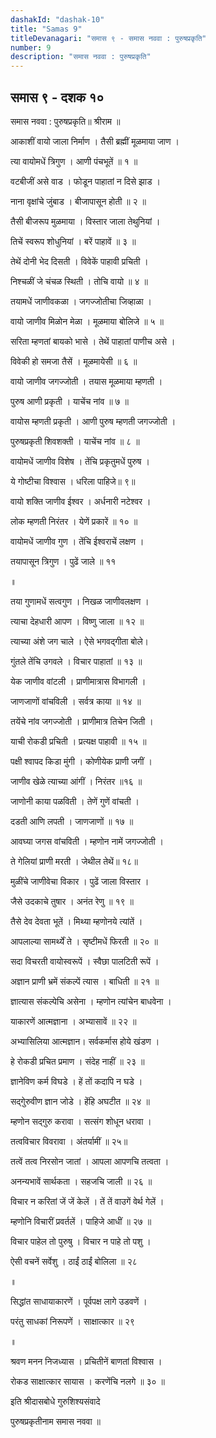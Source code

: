 ```yaml
---
dashakId: "dashak-10"
title: "Samas 9"
titleDevanagari: "समास ९ - समास नववा : पुरुषप्रकृति"
number: 9
description: "समास नववा : पुरुषप्रकृति"
---
```


## समास ९ - दशक १०

समास नववा : पुरुषप्रकृति॥ श्रीराम ॥

आकाशीं वायो जाला निर्माण । तैसी ब्रह्मीं मूळमाया जाण ।

त्या वायोमधें त्रिगुण । आणी पंचभूतें ॥ १ ॥

वटबीजीं असे वाड । फोडून पाहातां न दिसे झाड ।

नाना वृक्षांचे जुंबाड । बीजापासून होती ॥ २ ॥

तैसी बीजरूप मुळमाया । विस्तार जाला तेथुनियां ।

तिचें स्वरूप शोधुनियां । बरें पाहावें ॥ ३ ॥

तेथें दोनी भेद दिसती । विवेकें पाहावी प्रचिती ।

निश्चळीं जे चंचळ स्थिती । तोचि वायो ॥ ४ ॥

तयामधें जाणीवकळा । जगज्जोतीचा जिव्हाळा ।

वायो जाणीव मिळोन मेळा । मूळमाया बोलिजे ॥ ५ ॥

सरिता म्हणतां बायको भासे । तेथें पाहातां पाणीच असे ।

विवेकी हो समजा तैसें । मूळमायेसी ॥ ६ ॥

वायो जाणीव जगज्जोती । तयास मूळमाया म्हणती ।

पुरुष आणी प्रकृती । याचेंच नांव ॥ ७ ॥

वायोस म्हणती प्रकृती । आणी पुरुष म्हणती जगज्जोती ।

पुरुषप्रकृती शिवशक्ती । याचेंच नांव ॥ ८ ॥

वायोमधें जाणीव विशेष । तेंचि प्रकृतुमधें पुरुष ।

ये गोष्टीचा विश्वास । धरिला पाहिजे॥ ९॥

वायो शक्ति जाणीव ईश्वर । अर्धनारी नटेश्वर ।

लोक म्हणती निरंतर । येणें प्रकारें ॥ १० ॥

वायोमधें जाणीव गुण । तेंचि ईश्वराचें लक्षण ।

तयापासून त्रिगुण । पुढें जाले ॥ ११

॥

तया गुणामधें सत्वगुण । निखळ जाणीवलक्षण ।

त्याचा देहधारी आपण । विष्णु जाला ॥ १२ ॥

त्याच्या अंशे जग चाले । ऐसे भगवद्गीता बोले।

गुंतले तेंचि उगवले । विचार पाहातां ॥ १३ ॥

येक जाणीव वांटली । प्राणीमात्रास विभागली ।

जाणजाणों वांचविली । सर्वत्र काया ॥ १४ ॥

तयेंचे नांव जगज्जोती । प्राणीमात्र तिचेन जिती ।

याची रोकडी प्रचिती । प्रत्यक्ष पाहावी ॥ १५ ॥

पक्षी श्वापद किडा मुंगी । कोणीयेक प्राणी जगीं ।

जाणीव खेळे त्याच्या आंगीं । निरंतर ॥१६ ॥

जाणोनी काया पळविती । तेणें गुणें वांचती ।

दडती आणि लपती । जाणजाणों ॥ १७ ॥

आवघ्या जगस वांचविती । म्हणोन नामें जगज्जोती ।

ते गेलियां प्राणी मरती । जेथील तेथें॥ १८॥

मुळींचे जाणीवेचा विकार । पुढें जाला विस्तार ।

जैसे उदकाचे तुषार । अनंत रेणु ॥ १९ ॥

तैसे देव देवता भूतें । मिथ्या म्हणोनये त्यांतें ।

आपलाल्या सामर्थ्यें ते । सृष्टीमधें फिरती ॥ २० ॥

सदा विचरती वायोस्वरूपें । स्वैछा पालटिती रूपें ।

अज्ञान प्राणी भ्रमें संकल्पें त्यास । बाधिती ॥ २१ ॥

ज्ञात्यास संकल्पेचि असेना । म्हणोन त्यांचेन बाधवेना ।

याकारणें आत्मज्ञाना । अभ्यासावें ॥ २२ ॥

अभ्यासिलिया आत्मज्ञान। सर्वकर्मास होये खंडण ।

हे रोकडी प्रचित प्रमाण । संदेह नाहीं ॥ २३ ॥

ज्ञानेविण कर्म विघडे । हें तों कदापि न घडे ।

सद्गुेरुवीण ज्ञान जोडे । हेंहि अघटीत ॥ २४ ॥

म्हणोन सद्गुरु करावा । सत्संग शोधून धरावा ।

तत्वविचार विवरावा । अंतर्यामीं ॥ २५॥

तत्वें तत्व निरसोन जातां । आपला आपणचि तत्वता ।

अनन्यभावें सार्थकता । सहजचि जाली ॥ २६ ॥

विचार न करितां जें जें केलें । तें तें वाउगें वेर्थ गेलें ।

म्हणोनि विचारीं प्रवर्तलें । पाहिजे आधीं ॥ २७ ॥

विचार पाहेल तो पुरुषु । विचार न पाहे तो पशु ।

ऐसी वचनें सर्वेशु । ठाईं ठाईं बोलिला ॥ २८

॥

सिद्धांत साधायाकारणें । पूर्वपक्ष लागे उडवणें ।

परंतु साधकां निरूपणें । साक्षात्कार ॥ २९

॥

श्रवण मनन निजध्यास । प्रचितीनें बाणतां विश्वास ।

रोकड साक्षात्कार सायास । करणेंचि नलगे ॥ ३० ॥

इति श्रीदासबोधे गुरुशिश्यसंवादे

पुरुषप्रकृतीनाम समास नववा ॥
